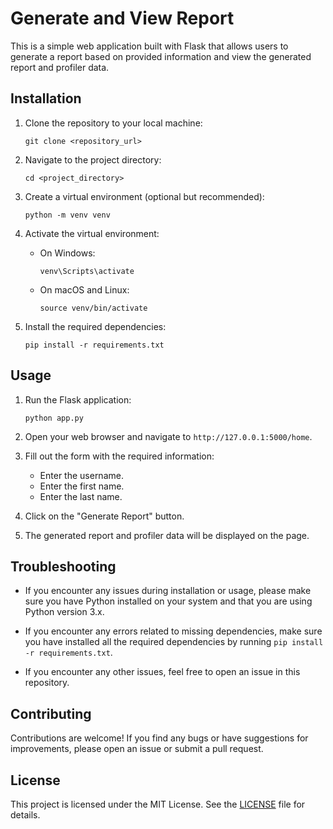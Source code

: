 # Generate and View Report

This is a simple web application built with Flask that allows users to generate a report based on provided information and view the generated report and profiler data.

## Installation

1. Clone the repository to your local machine:

    ```
    git clone <repository_url>
    ```

2. Navigate to the project directory:

    ```
    cd <project_directory>
    ```

3. Create a virtual environment (optional but recommended):

    ```
    python -m venv venv
    ```

4. Activate the virtual environment:

    - On Windows:

        ```
        venv\Scripts\activate
        ```

    - On macOS and Linux:

        ```
        source venv/bin/activate
        ```

5. Install the required dependencies:

    ```
    pip install -r requirements.txt
    ```

## Usage

1. Run the Flask application:

    ```
    python app.py
    ```

2. Open your web browser and navigate to `http://127.0.0.1:5000/home`.

3. Fill out the form with the required information:
    - Enter the username.
    - Enter the first name.
    - Enter the last name.

4. Click on the "Generate Report" button.

5. The generated report and profiler data will be displayed on the page.

## Troubleshooting

- If you encounter any issues during installation or usage, please make sure you have Python installed on your system and that you are using Python version 3.x.

- If you encounter any errors related to missing dependencies, make sure you have installed all the required dependencies by running `pip install -r requirements.txt`.

- If you encounter any other issues, feel free to open an issue in this repository.

## Contributing

Contributions are welcome! If you find any bugs or have suggestions for improvements, please open an issue or submit a pull request.

## License

This project is licensed under the MIT License. See the [LICENSE](LICENSE) file for details.

